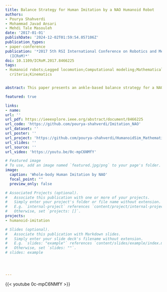 ```yaml
---
title: Balance Strategy for Human Imitation by a NAO Humanoid Robot
authors:
- Pourya Shahverdi
- Mohammad Javad Ansari
- Mehdi Tale Masouleh
date: '2017-01-01'
publishDate: '2024-12-02T01:59:54.057106Z'
publication_types:
- paper-conference
publication: '*2017 5th RSI International Conference on Robotics and Mechatronics
  (ICRoM)*'
doi: 10.1109/ICRoM.2017.8466225
tags:
- Humanoid robots;Legged locomotion;Computational modeling;Mathematical model;Stability
  criteria;Kinematics


abstract: This paper presents an ankle-based balance strategy for a NAO humanoid robot while imitating the human motions. In this approach, first, an inverted pendulum model based on the computed Center of Mass (CoM) is introduced and then, the support polygon is computed for each double support and single support phases. Center of the support polygon is assumed as the reference for balance controller and Ground projection of the Center of Mass (GCoM) is considered as the balance criteria. Using ankle joints correction, GCoM is restricted to the center of the support polygon. In order to control the balance criteria a Proportional-Integral-Derivative (PID) controller is used. The coefficients are first estimated using Ziegler-Nichols method; then, they were tuned by considering advantages of the imitation process. Implementation of the proposed approach leads to a better result in preserving the balance of the robot in soft realtime imitation of human whole-body and quasi-static motions. The proposed approach is validated by performing simulation and practical tests on a NAO H-25 version 4 robot.

featured: true

links:
- name:
url: ''
url_pdf: https://ieeexplore.ieee.org/abstract/document/8466225
url_code: 'https://github.com/pourya-shahverdi/Imitation_NAO'
url_dataset: ''
url_poster: ''
url_project: 'https://github.com/pourya-shahverdi/HumanoidSim_Mathematica'
url_slides: ''
url_source: ''
url_video: 'https://youtu.be/0c-mpC6NMfY'

# Featured image
# To use, add an image named `featured.jpg/png` to your page's folder. 
image:
  caption: 'Whole-body Human Imitation by NAO'
  focal_point: ""
  preview_only: false

# Associated Projects (optional).
#   Associate this publication with one or more of your projects.
#   Simply enter your project's folder or file name without extension.
#   E.g. `internal-project` references `content/project/internal-project/index.md`.
#   Otherwise, set `projects: []`.
projects:
- humanoid-imitation

# Slides (optional).
#   Associate this publication with Markdown slides.
#   Simply enter your slide deck's filename without extension.
#   E.g. `slides: "example"` references `content/slides/example/index.md`.
#   Otherwise, set `slides: ""`.
# slides: example




---
```

{{< youtube 0c-mpC6NMfY >}}